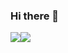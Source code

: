 ### Hi there 👋

<!--
**JeonB/JeonB** is a ✨ _special_ ✨ repository because its `README.md` (this file) appears on your GitHub profile.


- 🔭 I’m currently working on ...
- 🌱 I’m currently learning ...
- 👯 I’m looking to collaborate on ...
- 🤔 I’m looking for help with ...
- 💬 Ask me about ...
- 📫 How to reach me: ...
- 😄 Pronouns: ...
- ⚡ Fun fact: ...
-->

<div style="float:left" align = "center">
  <img  src="https://github-readme-stats.vercel.app/api?username=JeonB&show_icons=true&theme=buefy"/>
  </div>
  <div style="float:left" align = "center">
  <img  src="https://github-readme-stats.vercel.app/api/top-langs/?username=JeonB&layout=compact&theme=tokyonight" />
 </div>

